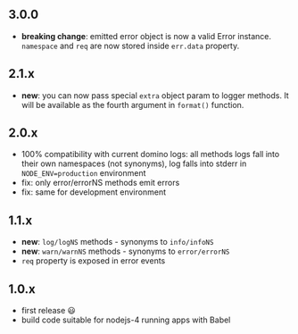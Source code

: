 ## 3.0.0

 * **breaking change**: emitted error object is now a valid Error instance. `namespace` and `req` are now stored inside `err.data` property.

## 2.1.x

 * **new**: you can now pass special `extra` object param to logger methods. It will be available as the fourth argument in `format()` function.

## 2.0.x

 * 100% compatibility with current domino logs: all methods logs fall into their own namespaces (not synonyms), log falls into stderr in `NODE_ENV=production` environment
 * fix: only error/errorNS methods emit errors
 * fix: same for development environment

## 1.1.x

 * **new**: `log/logNS` methods - synonyms to `info/infoNS`
 * **new**: `warn/warnNS` methods - synonyms to `error/errorNS`
 * `req` property is exposed in error events

## 1.0.x

 * first release :smiley:
 * build code suitable for nodejs-4 running apps with Babel
